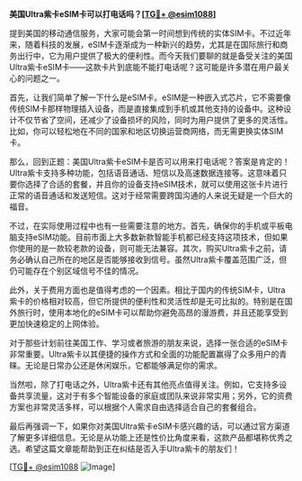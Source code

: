 **美国Ultra紫卡eSIM卡可以打电话吗？[[TG💪+ @esim1088](https://t.me/s/esim1088)]**

提到美国的移动通信服务，大家可能会第一时间想到传统的实体SIM卡。不过近年来，随着科技的发展，eSIM卡逐渐成为一种新兴的趋势，尤其是在国际旅行和商务出行中，它为用户提供了极大的便利性。而今天我们要聊的就是备受关注的美国Ultra紫卡eSIM卡——这款卡片到底能不能打电话呢？这可能是许多潜在用户最关心的问题之一。

首先，让我们简单了解一下什么是eSIM卡。eSIM是一种嵌入式芯片，它不需要像传统SIM卡那样物理插入设备，而是直接集成到手机或其他支持的设备中。这种设计不仅节省了空间，还减少了设备损坏的风险，同时为用户提供了更多的灵活性。比如，你可以轻松地在不同的国家和地区切换运营商网络，而无需更换实体SIM卡。

那么，回到正题：美国Ultra紫卡eSIM卡是否可以用来打电话呢？答案是肯定的！Ultra紫卡支持多种功能，包括语音通话、短信以及高速数据连接等。这意味着只要你选择了合适的套餐，并且你的设备支持eSIM技术，就可以使用这张卡片进行正常的语音通话和发送短信。这对于经常需要跨国沟通的人来说无疑是一个巨大的福音。

不过，在实际使用过程中也有一些需要注意的地方。首先，确保你的手机或平板电脑支持eSIM功能。目前市面上大多数新款智能手机都已经支持这项技术，但如果你使用的是一款较老款的设备，则可能无法兼容。其次，购买Ultra紫卡之前，请务必确认自己所在的地区是否能够接收到信号。虽然Ultra紫卡覆盖范围广泛，但仍可能存在个别区域信号不佳的情况。

此外，关于费用方面也是值得考虑的一个因素。相比于国内的传统SIM卡，Ultra紫卡的价格相对较高，但它所提供的便利性和灵活性却是无可比拟的。特别是在国外旅行时，使用本地化的eSIM卡可以帮助你避免高昂的漫游费，并且还能享受到更加快速稳定的上网体验。

对于那些计划前往美国工作、学习或者旅游的朋友来说，选择一张合适的eSIM卡非常重要。Ultra紫卡以其便捷的操作方式和全面的功能配置赢得了众多用户的青睐。无论是日常办公还是休闲娱乐，它都能够满足你的需求。

当然啦，除了打电话之外，Ultra紫卡还有其他亮点值得关注。例如，它支持多设备共享流量，这对于有多个智能设备的家庭或团队来说非常实用；另外，它的资费方案也非常灵活多样，可以根据个人需求自由选择适合自己的套餐组合。

最后再强调一下，如果你对美国Ultra紫卡eSIM卡感兴趣的话，可以通过官方渠道了解更多详细信息。无论是从功能上还是性价比角度来看，这款产品都堪称优秀之选。希望这篇文章能帮助到正在纠结是否入手Ultra紫卡的朋友们！

[[TG💪+ @esim1088](https://t.me/s/esim1088) ![Image](https://i.postimg.cc/4NQfJmqS/Snipaste-2025-05-13-00-14-12.png)]